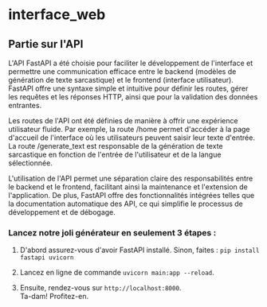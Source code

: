 # interface_web

## Partie sur l'API

L'API FastAPI a été choisie pour faciliter le développement de l'interface et permettre une communication efficace entre le backend (modèles de génération de texte sarcastique) et le frontend (interface utilisateur). FastAPI offre une syntaxe simple et intuitive pour définir les routes, gérer les requêtes et les réponses HTTP, ainsi que pour la validation des données entrantes.

Les routes de l'API ont été définies de manière à offrir une expérience utilisateur fluide. Par exemple, la route /home permet d'accéder à la page d'accueil de l'interface où les utilisateurs peuvent saisir leur texte d'entrée. La route /generate_text est responsable de la génération de texte sarcastique en fonction de l'entrée de l'utilisateur et de la langue sélectionnée.

L'utilisation de l'API permet une séparation claire des responsabilités entre le backend et le frontend, facilitant ainsi la maintenance et l'extension de l'application. De plus, FastAPI offre des fonctionnalités intégrées telles que la documentation automatique des API, ce qui simplifie le processus de développement et de débogage.


### Lancez notre joli générateur en seulement 3 étapes : 

1) D'abord assurez-vous d'avoir FastAPI installé. Sinon, faites :
```pip install fastapi uvicorn```

2) Lancez en ligne de commande
```uvicorn main:app --reload```.  

3) Ensuite, rendez-vous sur
```http://localhost:8000```.  
Ta-dam! Profitez-en.
